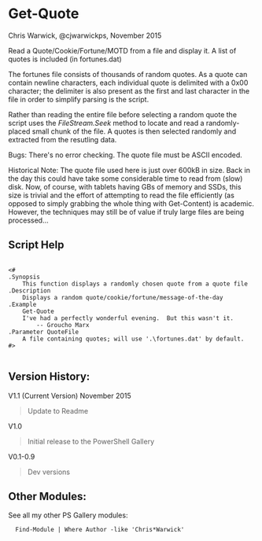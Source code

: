 # Get-Quote
Chris Warwick, @cjwarwickps, November 2015


Read a Quote/Cookie/Fortune/MOTD from a file and display it.  A list of quotes is 
included (in fortunes.dat)

The fortunes file consists of thousands of random quotes.  As a quote can contain
newline characters, each individual quote is delimited with a 0x00 character; the 
delimiter is also present as the first and last character in the file in order to
simplify parsing is the script.

Rather than reading the entire file before selecting a random quote the script uses
the *FileStream.Seek* method to locate and read a randomly-placed small chunk of the
file. A quotes is then selected randomly and extracted from the resutling data.

Bugs: There's no error checking.  The quote file must be ASCII encoded.

Historical Note: The quote file used here is just over 600kB in size. Back in the 
day this could have take some considerable time to read from (slow) disk. Now, of
course, with tablets having GBs of memory and SSDs, this size is trivial and the
effort of attempting to read the file efficiently (as opposed to simply grabbing the
whole thing with Get-Content) is academic.  However, the techniques may still be of
value if truly large files are being processed... 


Script Help
-----------
````

<#
.Synopsis
    This function displays a randomly chosen quote from a quote file
.Description
    Displays a random quote/cookie/fortune/message-of-the-day
.Example
    Get-Quote
    I've had a perfectly wonderful evening.  But this wasn't it.
		-- Groucho Marx
.Parameter QuoteFile
    A file containing quotes; will use '.\fortunes.dat' by default.
#>


````


Version History:
---------------

V1.1 (Current Version) November 2015
> Update to Readme
  
V1.0 
> Initial release to the PowerShell Gallery 

V0.1-0.9 
> Dev versions


Other Modules:
------------
See all my other PS Gallery modules: 

````
  Find-Module | Where Author -like 'Chris*Warwick'
````
